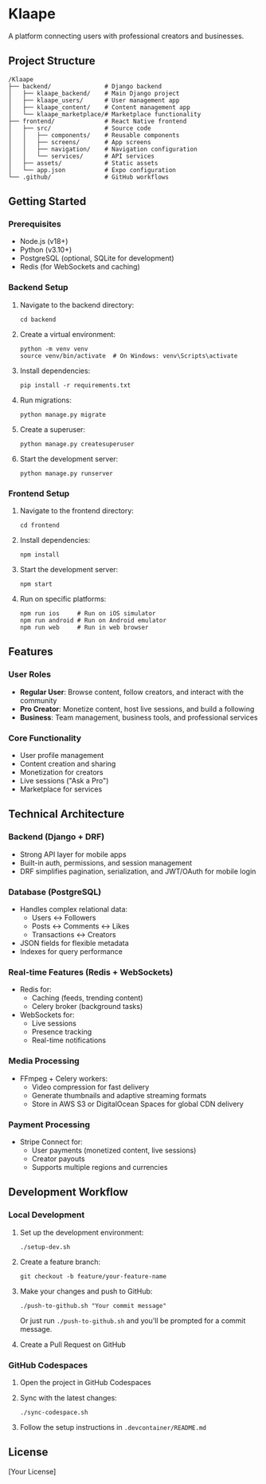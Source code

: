 # Klaape

A platform connecting users with professional creators and businesses.

## Project Structure

```
/Klaape
├── backend/               # Django backend
│   ├── klaape_backend/    # Main Django project
│   ├── klaape_users/      # User management app
│   ├── klaape_content/    # Content management app
│   └── klaape_marketplace/# Marketplace functionality
├── frontend/              # React Native frontend
│   ├── src/               # Source code
│   │   ├── components/    # Reusable components
│   │   ├── screens/       # App screens
│   │   ├── navigation/    # Navigation configuration
│   │   └── services/      # API services
│   ├── assets/            # Static assets
│   └── app.json           # Expo configuration
└── .github/               # GitHub workflows
```

## Getting Started

### Prerequisites

- Node.js (v18+)
- Python (v3.10+)
- PostgreSQL (optional, SQLite for development)
- Redis (for WebSockets and caching)

### Backend Setup

1. Navigate to the backend directory:
   ```
   cd backend
   ```

2. Create a virtual environment:
   ```
   python -m venv venv
   source venv/bin/activate  # On Windows: venv\Scripts\activate
   ```

3. Install dependencies:
   ```
   pip install -r requirements.txt
   ```

4. Run migrations:
   ```
   python manage.py migrate
   ```

5. Create a superuser:
   ```
   python manage.py createsuperuser
   ```

6. Start the development server:
   ```
   python manage.py runserver
   ```

### Frontend Setup

1. Navigate to the frontend directory:
   ```
   cd frontend
   ```

2. Install dependencies:
   ```
   npm install
   ```

3. Start the development server:
   ```
   npm start
   ```

4. Run on specific platforms:
   ```
   npm run ios     # Run on iOS simulator
   npm run android # Run on Android emulator
   npm run web     # Run in web browser
   ```

## Features

### User Roles

- **Regular User**: Browse content, follow creators, and interact with the community
- **Pro Creator**: Monetize content, host live sessions, and build a following
- **Business**: Team management, business tools, and professional services

### Core Functionality

- User profile management
- Content creation and sharing
- Monetization for creators
- Live sessions ("Ask a Pro")
- Marketplace for services

## Technical Architecture

### Backend (Django + DRF)

- Strong API layer for mobile apps
- Built-in auth, permissions, and session management
- DRF simplifies pagination, serialization, and JWT/OAuth for mobile login

### Database (PostgreSQL)

- Handles complex relational data:
  - Users ↔ Followers
  - Posts ↔ Comments ↔ Likes
  - Transactions ↔ Creators
- JSON fields for flexible metadata
- Indexes for query performance

### Real-time Features (Redis + WebSockets)

- Redis for:
  - Caching (feeds, trending content)
  - Celery broker (background tasks)
- WebSockets for:
  - Live sessions
  - Presence tracking
  - Real-time notifications

### Media Processing

- FFmpeg + Celery workers:
  - Video compression for fast delivery
  - Generate thumbnails and adaptive streaming formats
  - Store in AWS S3 or DigitalOcean Spaces for global CDN delivery

### Payment Processing

- Stripe Connect for:
  - User payments (monetized content, live sessions)
  - Creator payouts
  - Supports multiple regions and currencies

## Development Workflow

### Local Development

1. Set up the development environment:
   ```
   ./setup-dev.sh
   ```

2. Create a feature branch:
   ```
   git checkout -b feature/your-feature-name
   ```

3. Make your changes and push to GitHub:
   ```
   ./push-to-github.sh "Your commit message"
   ```
   Or just run `./push-to-github.sh` and you'll be prompted for a commit message.

4. Create a Pull Request on GitHub

### GitHub Codespaces

1. Open the project in GitHub Codespaces

2. Sync with the latest changes:
   ```
   ./sync-codespace.sh
   ```

3. Follow the setup instructions in `.devcontainer/README.md`

## License

[Your License]